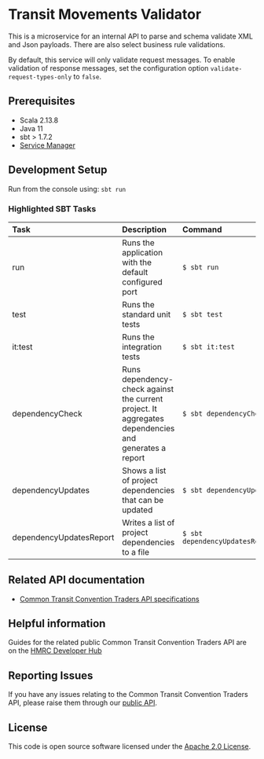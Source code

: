 
# Transit Movements Validator
This is a microservice for an internal API to parse and schema validate XML and Json payloads. There are also select business rule validations.

By default, this service will only validate request messages. To enable validation of response messages, set the configuration option `validate-request-types-only` to `false`.

## Prerequisites

- Scala 2.13.8
- Java 11
- sbt > 1.7.2
- [Service Manager](https://github.com/hmrc/service-manager)

## Development Setup

Run from the console using: `sbt run`

### Highlighted SBT Tasks
| Task                    | Description                                                                                          | Command                             |
|:------------------------|:-----------------------------------------------------------------------------------------------------|:------------------------------------|
| run                     | Runs the application with the default configured port                                                | ```$ sbt run```                     |
| test                    | Runs the standard unit tests                                                                         | ```$ sbt test```                    |
| it:test                 | Runs the integration tests                                                                           | ```$ sbt it:test ```                |
| dependencyCheck         | Runs dependency-check against the current project. It aggregates dependencies and generates a report | ```$ sbt dependencyCheck```         |
| dependencyUpdates       | Shows a list of project dependencies that can be updated                                             | ```$ sbt dependencyUpdates```       |
| dependencyUpdatesReport | Writes a list of project dependencies to a file                                                      | ```$ sbt dependencyUpdatesReport``` |

## Related API documentation

- [Common Transit Convention Traders API specifications](https://developer.service.hmrc.gov.uk/api-documentation/docs/api/service/common-transit-convention-traders/1.0)

## Helpful information

Guides for the related public Common Transit Convention Traders API are on the [HMRC Developer Hub](https://developer.service.hmrc.gov.uk/api-documentation/docs/using-the-hub)

## Reporting Issues

If you have any issues relating to the Common Transit Convention Traders API, please raise them through our [public API](https://github.com/hmrc/common-transit-convention-traders#reporting-issues).

## License

This code is open source software licensed under the [Apache 2.0 License]("http://www.apache.org/licenses/LICENSE-2.0.html").
